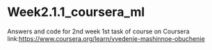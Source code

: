 # Week2.1.1_coursera_ml
Answers and code for 2nd week 1st task of course on Coursera link:https://www.coursera.org/learn/vvedenie-mashinnoe-obuchenie

